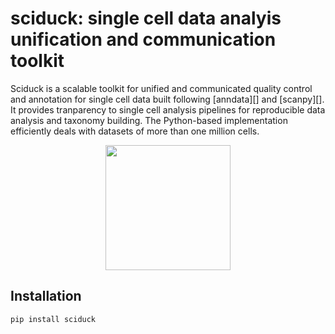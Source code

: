 # sciduck: single cell data analyis unification and communication toolkit

Sciduck is a scalable toolkit for unified and communicated quality control and annotation for single cell data 
built following [anndata][] and [scanpy][].  It provides tranparency to single cell analysis pipelines for reproducible data analysis and taxonomy building.  The Python-based implementation efficiently deals with
datasets of more than one million cells.

<div align="center">
<img
    src="https://github.com/AllenInstitute/sciduck/logo/sciduck-logo.png"
    width="200"
>
</div>

## Installation

`pip install sciduck`
